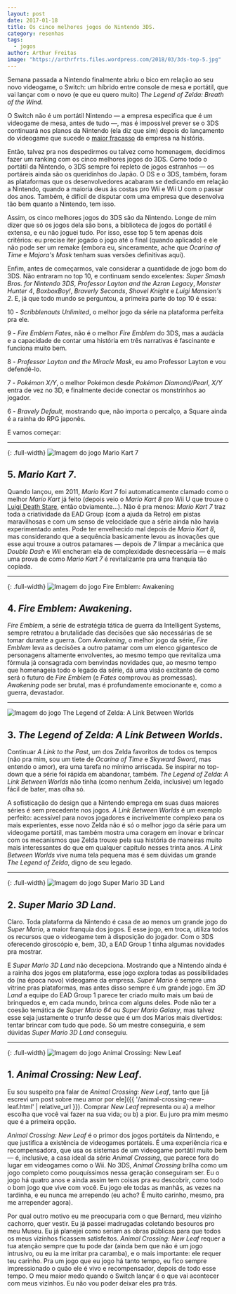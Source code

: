 ```yaml
---
layout: post
date: 2017-01-18
title: Os cinco melhores jogos do Nintendo 3DS.
category: resenhas
tags:
  - jogos
author: Arthur Freitas
image: "https://arthrfrts.files.wordpress.com/2018/03/3ds-top-5.jpg"
---
```


Semana passada a Nintendo finalmente abriu o bico em relação ao seu novo videogame, o Switch: um híbrido entre console de mesa e portátil, que vai lançar com o novo (e que eu quero muito) _The Legend of Zelda: Breath of the Wind_.

O Switch não é um portátil Nintendo — a empresa especifica que é um videogame de mesa, antes de tudo —, mas é impossível prever se o 3DS continuará nos planos da Nintendo (ela diz que sim) depois do lançamento do videogame que sucede o [maior fracasso](http://www.eurogamer.net/articles/2016-11-04-the-wii-u-a-failure-far-from-it) da empresa na história.

Então, talvez pra nos despedirmos ou talvez como homenagem, decidimos fazer um ranking com os cinco melhores jogos do 3DS. Como todo o portátil da Nintendo, o 3DS sempre foi repleto de jogos estranhos — os portáreis ainda são os queridinhos do Japão. O DS e o 3DS, também, foram as plataformas que os desenvolvedores acabaram se dedicando em relação a Nintendo, quando a maioria deus às costas pro Wii e Wii U com o passar dos anos. Também, é difícil de disputar com uma empresa que desenvolva tão bem quanto a Nintendo, tem isso.

Assim, os cinco melhores jogos do 3DS são da Nintendo. Longe de mim dizer que só os jogos dela são bons, a biblioteca de jogos do portátil é extensa, e eu não joguei tudo. Por isso, esse top 5 tem apenas dois critérios: eu precise iter jogado o jogo até o final (quando aplicado) e ele não pode ser um remake (embora eu, sinceramente, ache que _Ocarina of Time_ e _Majora's Mask_ tenham suas versões definitivas aqui).

Enfim, antes de começarmos, vale considerar a quantidade de jogo bom do 3DS. Não entraram no top 10, e continuam sendo excelentes: _Super Smash Bros. for Nintendo 3DS_, _Professor Layton and the Azran Legacy_, _Monster Hunter 4_, _BoxboxBoy!_, _Braverly Seconds_, _Shovel Knight_ e _Luigi Mansion's 2_. E, já que todo mundo se perguntou, a primeira parte do top 10 é essa:

10 - _Scribblenauts Unlimited_, o melhor jogo da série na plataforma perfeita pra ele.

9 - _Fire Emblem Fates_, não é o melhor _Fire Emblem_ do 3DS, mas a audácia e a capacidade de contar uma história em três narrativas é fascinante e funciona muito bem.

8 - _Professor Layton and the Miracle Mask_, eu amo Professor Layton e vou defendê-lo.

7 - _Pokémon X/Y_, o melhor Pokémon desde _Pokémon Diamond/Pearl_, _X/Y_ entra de vez no 3D, e finalmente decide conectar os monstrinhos ao jogador.

6 - _Bravely Default_, mostrando que, não importa o percalço, a Square ainda é a rainha do RPG japonês.

E vamos começar:

---

{: .full-width}
![Imagem do jogo Mario Kart 7](https://arthrfrts.files.wordpress.com/2018/03/3ds-top-5-mario-kart-7.jpg)

## 5. _Mario Kart 7_.

Quando lançou, em 2011, _Mario Kart 7_ foi automaticamente clamado como o melhor _Mario Kart_ já feito (depois veio o _Mario Kart 8_ pro Wii U que trouxe o [Luigi Death Stare](https://youtu.be/C1Kv619FkaM), então obviamente…). Não é pra menos: _Mario Kart 7_ traz toda a criatividade da EAD Group (com a ajuda da Retro)  em pistas maravilhosas e com um senso de velocidade que a série ainda não havia experimentado antes. Pode ter envelhecido mal depois de _Mario Kart 8_, mas considerando que a sequência basicamente levou as inovações que esse aqui trouxe a outros patamares — depois de _7_ limpar a mecânica que _Double Dash_ e _Wii_ encheram ela de complexidade desnecessária — é mais uma prova de como _Mario Kart 7_ é revitalizante pra uma franquia tão copiada.

---

{: .full-width}
![Imagem do jogo Fire Emblem: Awakening](https://arthrfrts.files.wordpress.com/2018/03/3ds-top-5-fire-emblem-awakening.jpg)

## 4. _Fire Emblem: Awakening_.

_Fire Emblem_, a série de estratégia tática de guerra da Intelligent Systems, sempre retratou a brutalidade das decisões que são necessárias de se tomar durante a guerra. Com _Awakening_, o melhor jogo da série, _Fire Emblem_ leva as decisões a outro patamar com um elenco gigantesco de personagens altamente envolventes, ao mesmo tempo que revitaliza uma fórmula já consagrada com benvindas novidades que, ao mesmo tempo que homenageia todo o legado da série, dá uma visão excitante de como será o futuro de _Fire Emblem_ (e _Fates_ comprovou as promessas). _Awakening_ pode ser brutal, mas é profundamente emocionante e, como a guerra, devastador.

---

![Imagem do jogo The Legend of Zelda: A Link Between Worlds](https://arthrfrts.files.wordpress.com/2018/03/3ds-top-5-a-link-between-worlds.jpg)

## 3. _The Legend of Zelda: A Link Between Worlds_.

Continuar _A Link to the Past_, um dos Zelda favoritos de todos os tempos (não pra mim, sou um tiete de _Ocarina of Time_ e _Skyward Sword_, mas entendo o amor), era uma tarefa no mínimo arriscada. Se inspirar no top-down que a série foi rápida em abandonar, também. _The Legend of Zelda: A Link Between Worlds_ não tinha (como nenhum Zelda, inclusive) um legado fácil de bater, mas olha só.

A sofisticação do design que a Nintendo emprega em suas duas maiores séries é sem precedente nos jogos. _A Link Between Worlds_ é um exemplo perfeito: acessível para novos jogadores e incrivelmente complexo para os mais experientes, esse novo Zelda não é só o melhor jogo da série para um videogame portátil, mas também mostra uma coragem em inovar e brincar com os mecanismos que Zelda trouxe pela sua história de maneiras muito mais interessantes do que em qualquer capítulo nesses trinta anos. _A Link Between Worlds_ vive numa tela pequena mas é sem dúvidas um grande _The Legend of Zelda_, digno de seu legado.

---

{: .full-width}
![Imagem do jogo Super Mario 3D Land](https://arthrfrts.files.wordpress.com/2018/03/3ds-top-5-super-mario-3d-land.jpg)

## 2. _Super Mario 3D Land_.

Claro. Toda plataforma da Nintendo é casa de ao menos um grande jogo do _Super Mario_, a maior franquia dos jogos. E esse jogo, em troca, utiliza todos os recursos que o videogame tem à disposição do jogador. Com o 3DS oferecendo giroscópio e, bem, 3D, a EAD Group 1 tinha algumas novidades pra mostrar.

E _Super Mario 3D Land_ não decepciona. Mostrando que a Nintendo ainda é a rainha dos jogos em plataforma, esse jogo explora todas as possibilidades do (na época novo) videogame da empresa. _Super Mario_ é sempre uma vitrine pras plataformas, mas antes disso sempre é um grande jogo. Em _3D Land_ a equipe do EAD Group 1 parece ter criado muito mais um baú de brinquedos e, em cada mundo, brinca com alguns deles. Pode não ter a coesão temática de _Super Mario 64_ ou _Super Mario Galaxy_, mas talvez esse seja justamente o trunfo desse que é um dos Marios mais divertidos: tentar brincar com tudo que pode. Só um mestre conseguiria, e sem dúvidas _Super Mario 3D Land_ conseguiu.

---

{: .full-width}
![Imagem do jogo Animal Crossing: New Leaf](https://arthrfrts.files.wordpress.com/2018/03/3ds-top-5-animal-crossing-new-leaf.jpg)

## 1. _Animal Crossing: New Leaf_.

Eu sou suspeito pra falar de _Animal Crossing: New Leaf_, tanto que [já escrevi um post sobre meu amor por ele]({{ '/animal-crossing-new-leaf.html' | relative_url }}). Comprar _New Leaf_ representa ou a) a melhor escolha que você vai fazer na sua vida; ou b) a pior. Eu juro pra mim mesmo que é a primeira opção.

_Animal Crossing: New Leaf_ é o primor dos jogos portáteis da Nintendo, e que justifica a existência de videogames portáteis. É uma experiência rica e recompensadora, que usa os sistemas de um videogame portátil muito bem — é, inclusive, a casa ideal da série _Animal Crossing_, que parece fora do lugar em videogames como o Wii. No 3DS, _Animal Crossing_ brilha como um jogo completo como pouquíssimos nessa geração conseguiram ser. Eu o jogo há quatro anos e ainda assim tem coisas pra eu descobrir, como todo o bom jogo que vive com você. Eu jogo ele todas as manhãs, as vezes na tardinha, e eu nunca me arrependo (eu acho? É muito carinho, mesmo, pra me arrepender agora).

Por qual outro motivo eu me preocuparia com o que Bernard, meu vizinho cachorro, quer vestir. Eu já passei madrugadas coletando besouros pro meu Museu. Eu já planejei como seriam as obras públicas para que todos os meus vizinhos ficassem satisfeitos. _Animal Crossing: New Leaf_ requer a tua atenção sempre que tu pode dar (ainda bem que não é um jogo intrusivo, ou eu ia me irritar pra caramba), e o mais importante: ele requer teu carinho. Pra um jogo que eu jogo há tanto tempo, eu fico sempre impressionado o quão ele é vivo e recompensador, depois de todo esse tempo. O meu maior medo quando o Switch lançar é o que vai acontecer com meus vizinhos. Eu não vou poder deixar eles pra trás.
